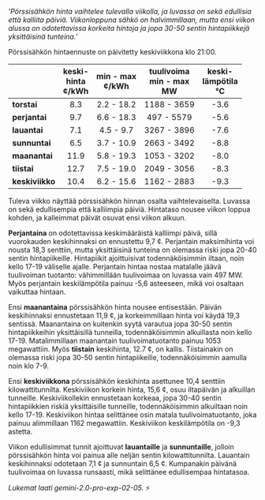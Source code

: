 *'Pörssisähkön hinta vaihtelee tulevalla viikolla, ja luvassa on sekä edullisia että kalliita päiviä. Viikonloppuna sähkö on halvimmillaan, mutta ensi viikon alussa on odotettavissa korkeita hintoja ja jopa 30-50 sentin hintapiikkejä yksittäisinä tunteina.'*


Pörssisähkön hintaennuste on päivitetty keskiviikkona klo 21:00.

|    | keski-<br>hinta<br>¢/kWh | min - max<br>¢/kWh | tuulivoima<br>min - max<br>MW | keski-<br>lämpötila<br>°C |
|:-------------|:----------------:|:----------------:|:-------------:|:-------------:|
| **torstai**  | 8.3 | 2.2 - 18.2  | 1188 - 3659 | -3.6 |
| **perjantai** | 9.7 | 6.6 - 18.3 | 497 - 5579  | -5.6 |
| **lauantai**  | 7.1 | 4.5 - 9.7  | 3267 - 3896 | -7.6 |
| **sunnuntai** | 6.5 | 3.7 - 10.9 | 2663 - 3492 | -8.8 |
| **maanantai** | 11.9 | 5.8 - 19.3  | 1053 - 3202 | -8.0 |
| **tiistai**   | 12.7 | 7.5 - 19.0  | 2049 - 3056 | -8.3 |
| **keskiviikko**| 10.4 | 6.2 - 15.6  | 1162 - 2883 | -9.3 |

Tuleva viikko näyttää pörssisähkön hinnan osalta vaihtelevaiselta. Luvassa on sekä edullisempia että kalliimpia päiviä. Hintataso nousee viikon loppua kohden, ja kalleimmat päivät osuvat ensi viikon alkuun.

**Perjantaina** on odotettavissa keskimääräistä kalliimpi päivä, sillä vuorokauden keskihinnaksi on ennustettu 9,7 ¢. Perjantain maksimihinta voi nousta 18,3 senttiin, mutta yksittäisinä tunteina on olemassa riski jopa 20-40 sentin hintapiikeille. Hintapiikit ajoittuisivat todennäköisimmin iltaan, noin kello 17-19 väliselle ajalle. Perjantain hintaa nostaa matalalle jäävä tuulivoiman tuotanto: vähimmillään tuulivoimaa on luvassa vain 497 MW. Myös perjantain keskilämpötila painuu -5,6 asteeseen, mikä voi osaltaan vaikuttaa hintaan.

Ensi **maanantaina** pörssisähkön hinta nousee entisestään. Päivän keskihinnaksi ennustetaan 11,9 ¢, ja korkeimmillaan hinta voi käydä 19,3 sentissä. Maanantaina on kuitenkin syytä varautua jopa 30-50 sentin hintapiikkeihin yksittäisillä tunneilla, todennäköisimmin alkuillasta noin kello 17-19. Matalimmillaan maanantain tuulivoimatuotanto painuu 1053 megawattiin. Myös **tiistain** keskihinta, 12.7 ¢, on kallis. Tiistainakin on olemassa riski jopa 30-50 sentin hintapiikeille, todennäköisimmin aamulla noin klo 7-9.

Ensi **keskiviikkona** pörssisähkön keskihinta asettunee 10,4 senttiin kilowattitunnilta. Keskiviikon korkein hinta, 15,6 ¢, osuu iltapäivän ja alkuillan tunneille. Keskiviikollekin ennustetaan korkeaa, jopa 30-40 sentin hintapiikkien riskiä yksittäisille tunneille, todennäköisimmin alkuiltaan noin kello 17-19. Keskiviikon hintaa selittänee osin matala tuulivoimatuotanto, joka painuu alimmillaan 1162 megawattiin. Keskiviikon keskilämpötila on -9,3 astetta.

Viikon edullisimmat tunnit ajoittuvat **lauantaille** ja **sunnuntaille**, jolloin pörssisähkön hinta voi painua alle neljän sentin kilowattitunnilta. Lauantain keskihinnaksi odotetaan 7,1 ¢ ja sunnuntain 6,5 ¢. Kumpanakin päivänä tuulivoimaa on luvassa runsaasti, mikä selittänee edullisempaa hintatasoa.

*Lukemat laati gemini-2.0-pro-exp-02-05.* ⚡️

